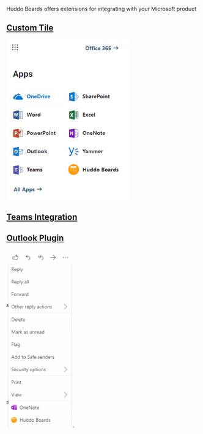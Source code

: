 Huddo Boards offers extensions for integrating with your Microsoft product

## [Custom Tile](custom-tiles/index.md)

[![Outcome](custom-tiles/custom-tiles.png)](custom-tiles/index.md)

## [Teams Integration](teams/index.md)

## [Outlook Plugin](outlook/index.md)

[![Outcome](outlook/outlook7.png)](outlook/index.md)

